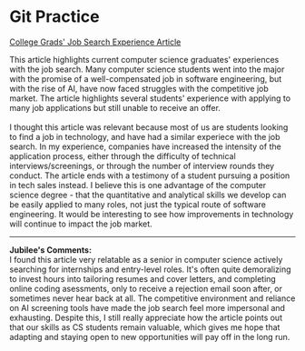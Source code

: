 # Git Practice
[College Grads' Job Search Experience Article](https://www.nytimes.com/2025/08/10/technology/coding-ai-jobs-students.html)

This article highlights current computer science graduates' experiences with the job search. Many computer science students went into the major with the promise of a well-compensated job in software engineering, but with the rise of AI, have now faced struggles with the competitive job market. The article highlights several students' experience with applying to many job applications but still unable to receive an offer. \
\
I thought this article was relevant because most of us are students looking to find a job in technology, and have had a similar experiece with the job search. In my experience, companies have increased the intensity of the application process, either through the difficulty of technical interviews/screenings, or through the number of interview rounds they conduct. The article ends with a testimony of a student pursuing a position in tech sales instead. I believe this is one advantage of the computer science degree - that the quantitative and analytical skills we develop can be easily applied to many roles, not just the typical route of software engineering. It would be interesting to see how improvements in technology will continue to impact the job market.

---

**Jubilee's Comments:**  
I found this article very relatable as a senior in computer science actively searching for internships and entry-level roles. It's often quite demoralizing to invest hours into tailoring resumes and cover letters, and completing online coding asessments, only to receive a rejection email soon after, or sometimes never hear back at all. The competitive environment and reliance on AI screening tools have made the job search feel more impersonal and exhausting. Despite this, I still really appreciate how the article points out that our skills as CS students remain valuable, which gives me hope that adapting and staying open to new opportunities will pay off in the long run.